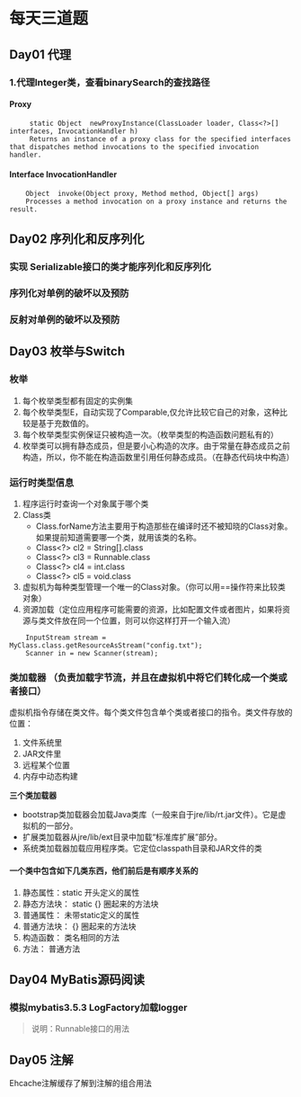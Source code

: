 # 每天三道题

## Day01 代理

### 1.代理Integer类，查看binarySearch的查找路径

#### Proxy

```
     static Object	newProxyInstance(ClassLoader loader, Class<?>[] interfaces, InvocationHandler h)
     Returns an instance of a proxy class for the specified interfaces that dispatches method invocations to the specified invocation handler.
```
  
#### Interface InvocationHandler

```
    Object	invoke(Object proxy, Method method, Object[] args)
    Processes a method invocation on a proxy instance and returns the result.
```

## Day02 序列化和反序列化

### 实现 Serializable接口的类才能序列化和反序列化
### 序列化对单例的破坏以及预防
### 反射对单例的破坏以及预防

## Day03 枚举与Switch

### 枚举

1. 每个枚举类型都有固定的实例集
2. 每个枚举类型E，自动实现了Comparable<E>,仅允许比较它自己的对象，这种比较是基于充数值的。
3. 每个枚举类型实例保证只被构造一次。（枚举类型的构造函数问题私有的）
4. 枚举类可以拥有静态成员，但是要小心构造的次序。由于常量在静态成员之前构造，所以，你不能在构造函数里引用任何静态成员。（在静态代码块中构造）

### 运行时类型信息

1. 程序运行时查询一个对象属于哪个类
2. Class类
    - Class.forName方法主要用于构造那些在编译时还不被知晓的Class对象。如果提前知道需要哪一个类，就用该类的名称。
    - Class<?> cl2 = String[].class
    - Class<?> cl3 = Runnable.class
    - Class<?> cl4 = int.class
    - Class<?> cl5 = void.class
3. 虚拟机为每种类型管理一个唯一的Class对象。（你可以用==操作符来比较类对象）
4. 资源加载（定位应用程序可能需要的资源，比如配置文件或者图片，如果将资源与类文件放在同一个位置，则可以你这样打开一个输入流）

```
    InputStream stream = MyClass.class.getResourceAsStream("config.txt");
    Scanner in = new Scanner(stream);
```
### 类加载器 （负责加载字节流，并且在虚拟机中将它们转化成一个类或者接口）

虚拟机指令存储在类文件。每个类文件包含单个类或者接口的指令。类文件存放的位置：
1. 文件系统里
2. JAR文件里
3. 远程某个位置
4. 内存中动态构建

**三个类加载器**
- bootstrap类加载器会加载Java类库（一般来自于jre/lib/rt.jar文件）。它是虚拟机的一部分。
- 扩展类加载器从jre/lib/ext目录中加载“标准库扩展”部分。
- 系统类加载器加载应用程序类。它定位classpath目录和JAR文件的类

#### 一个类中包含如下几类东西，他们前后是有顺序关系的

1. 静态属性：static 开头定义的属性
2. 静态方法块： static {} 圈起来的方法块
3. 普通属性： 未带static定义的属性
4. 普通方法块： {} 圈起来的方法块
5. 构造函数： 类名相同的方法
6. 方法： 普通方法

## Day04 MyBatis源码阅读

### 模拟mybatis3.5.3 LogFactory加载logger
> 说明：Runnable接口的用法

## Day05 注解

Ehcache注解缓存了解到注解的组合用法

















